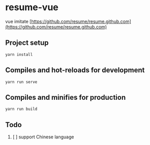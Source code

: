 # resume-vue

vue imitate [https://github.com/resume/resume.github.com](https://github.com/resume/resume.github.com)

## Project setup

```
yarn install
```

## Compiles and hot-reloads for development

```
yarn run serve
```

## Compiles and minifies for production

```
yarn run build
```

## Todo

1. [ ] support Chinese language

